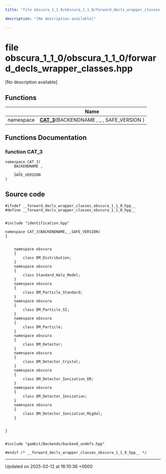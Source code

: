 ```yaml
---
title: "file obscura_1_1_0/obscura_1_1_0/forward_decls_wrapper_classes.hpp"

description: "[No description available]"

---
```


# file obscura_1_1_0/obscura_1_1_0/forward_decls_wrapper_classes.hpp

[No description available]

## Functions

|                | Name           |
| -------------- | -------------- |
| namespace | **[CAT_3](/documentation/code/files/obscura__1__1__0_2forward__decls__wrapper__classes_8hpp/#function-cat-3)**(BACKENDNAME , _ , SAFE_VERSION ) |


## Functions Documentation

### function CAT_3

```
namespace CAT_3(
    BACKENDNAME ,
    _ ,
    SAFE_VERSION 
)
```




## Source code

```
#ifndef __forward_decls_wrapper_classes_obscura_1_1_0_hpp__
#define __forward_decls_wrapper_classes_obscura_1_1_0_hpp__


#include "identification.hpp"

namespace CAT_3(BACKENDNAME,_,SAFE_VERSION)
{
    
    
    namespace obscura
    {
        class DM_Distribution;
    }
    namespace obscura
    {
        class Standard_Halo_Model;
    }
    namespace obscura
    {
        class DM_Particle_Standard;
    }
    namespace obscura
    {
        class DM_Particle_SI;
    }
    namespace obscura
    {
        class DM_Particle;
    }
    namespace obscura
    {
        class DM_Detector;
    }
    namespace obscura
    {
        class DM_Detector_Crystal;
    }
    namespace obscura
    {
        class DM_Detector_Ionization_ER;
    }
    namespace obscura
    {
        class DM_Detector_Ionization;
    }
    namespace obscura
    {
        class DM_Detector_Ionization_Migdal;
    }
    
    
}


#include "gambit/Backends/backend_undefs.hpp"

#endif /* __forward_decls_wrapper_classes_obscura_1_1_0_hpp__ */
```


-------------------------------

Updated on 2025-02-12 at 16:10:36 +0000

